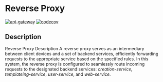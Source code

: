 # Reverse Proxy

[![api-gateway](https://github.com/hingew/hsfl-master-ai-cloud-engineering/actions/workflows/api-gateway.yml/badge.svg?branch=develop)](https://github.com/hingew/hsfl-master-ai-cloud-engineering/actions/workflows/api-gateway.yml)
[![codecov](https://codecov.io/gh/hingew/hsfl-master-ai-cloud-engineering/graph/badge.svg?token=CDPMA4XLME&flag=api-gateway)](https://codecov.io/gh/hingew/hsfl-master-ai-cloud-engineering)

## Description

Reverse Proxy Description
A reverse proxy serves as an intermediary between client devices and a set of backend services, efficiently forwarding requests to the appropriate service based on the specified rules. In this system, the reverse proxy is configured to seamlessly route incoming requests to the designated backend services: *creation-service*, *templateing-service*, *user-service*, and *web-service*.
